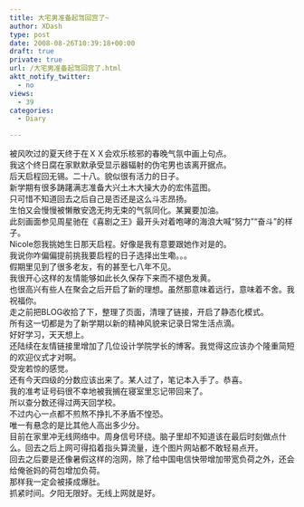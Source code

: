 ```yaml
---
title: 大宅男准备起驾回宫了~
author: XDash
type: post
date: 2008-08-26T10:39:18+00:00
draft: true
private: true
url: /大宅男准备起驾回宫了.html
aktt_notify_twitter:
  - no
views:
  - 39
categories:
  - Diary

---
```

<div>
  被风吹过的夏天终于在ＸＸ会欢乐核邪的春晚气氛中画上句点。<br /> 我这个终日腐在家默默承受显示器辐射的伪宅男也该离开据点。
</div>

<div>
  后天启程回无锡。二十八。貌似很有活力的日子。
</div>

<div>
  新学期有很多踌躇满志准备大兴土木大操大办的宏伟蓝图。<br /> 只可惜不知道回去之后自己是否还是这么斗志昂扬。<br /> 生怕又会慢慢被懒散安逸无拘无束的气氛同化。某翼要加油。<br /> 此刻画面参见周星驰在《喜剧之王》最开头对着咆哮的海浪大喊“努力”“奋斗”的样子。
</div>

<div>
</div>

<div>
  Nicole怨我挑她生日那天启程。好像是我有意要跟她作对是的。<br /> 我说你咋偏偏提前挑我要启程的日子选择出生嘞。。。
</div>

<div>
  假期里见到了很多老友，有的甚至七八年不见。<br /> 我很开心这样的友情能够如此长久保存下来而不褪色发黄。<br /> 也很高兴有些人在聚会之后开启了新的理想。虽然那意味着远行，意味着不舍。我祝福你。
</div>

<div>
</div>

<div>
  走之前把BLOG收拾了下，整理了页面，清理了链接，开启了静态化模式。<br /> 所有这一切都是为了新学期以新的精神风貌来记录日常生活点滴。<br /> 好好学习，天天想上。<br /> 还陆续在友情链接里增加了几位设计学院学长的博客。我觉得这应该办个隆重简短的欢迎仪式才对啊。<br /> 受宠若惊的感觉。
</div>

<div>
</div>

<div>
  还有今天四级的分数应该出来了。某人过了，笔记本入手了。恭喜。<br /> 我的准考证号码很不幸地被我搁在寝室里忘记带回来了。<br /> 所以查分数还得过两天回学校。<br /> 不过内心一点都不煎熬不挣扎不矛盾不惶恐。<br /> 唯一有悬念的是比其他人高出多少分。
</div>

<div>
</div>

<div>
  目前在家里冲无线网络中。周身信号环绕。脑子里却不知道该在最后时刻做点什么。回去之后上网可得掐着指头算流量，连个图片网站都不敢轻易点开。<br /> 回去之后要是还像暑假这样的泡网，除了给中国电信快带增加带宽负荷之外，还会给俺爸妈的荷包增加负荷。<br /> 那样我一定会被揍成爆肚。
</div>

<div>
</div>

<div>
  抓紧时间。夕阳无限好。无线上网就是好。
</div>